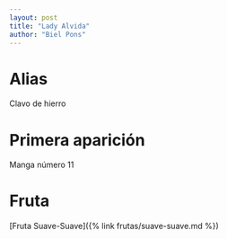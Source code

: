 ```yaml
---
layout: post
title: "Lady Alvida"
author: "Biel Pons"
---
```


# Alias

Clavo de hierro

# Primera aparición

Manga número 11

# Fruta

[Fruta Suave-Suave]({% link frutas/suave-suave.md %})